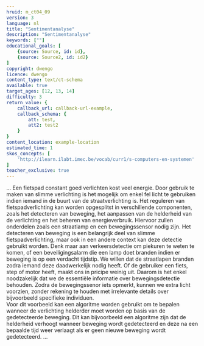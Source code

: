 ```yaml
---
hruid: m_ct04_09
version: 3
language: nl
title: "Sentimentanalyse"
description: "Sentimentanalyse"
keywords: [""]
educational_goals: [
    {source: Source, id: id}, 
    {source: Source2, id: id2}
]
copyright: dwengo
licence: dwengo
content_type: text/ct-schema
available: true
target_ages: [12, 13, 14]
difficulty: 3
return_value: {
    callback_url: callback-url-example,
    callback_schema: {
        att: test,
        att2: test2
    }
}
content_location: example-location
estimated_time: 1
skos_concepts: [
    'http://ilearn.ilabt.imec.be/vocab/curr1/s-computers-en-systemen'
]
teacher_exclusive: true
---
```


<context>
... 
</div>
</context>


<context>
Een fietspad constant goed verlichten kost veel energie. Door gebruik te maken van slimme verlichting is het mogelijk om enkel fel licht te gebruiken indien iemand in de buurt van de straatverlichting is.   
</div>
</context>
<decomposition>
Het reguleren van fietspadverlichting kan worden opgesplitst in verschillende componenten, zoals het detecteren van beweging, het aanpassen van de helderheid van de verlichting en het beheren van energieverbruik. Hiervoor zullen onderdelen zoals een straatlamp en een bewegingssensor nodig zijn.
</decomposition>
<patternRecognition>
Het detecteren van beweging is een belangrijk deel van slimme fietspadverlichting, maar ook in een andere context kan deze detectie gebruikt worden. Denk maar aan verkeersdetectie om piekuren te weten te komen, of een beveiligingsalarm die een lamp doet branden indien er beweging is op een verdacht tijdstip. 
</patternRecognition>
<abstraction>
We willen dat de straatlapen branden zodra iemand deze daadwerkelijk nodig heeft. Of de gebruiker een fiets, step of motor heeft, maakt ons in pricipe weinig uit. Daarom is het enkel noodzakelijk dat we de essentiële informatie over bewegingsdetectie behouden. Zodra de bewegingssenor iets opmerkt, kunnen we extra licht voorzien, zonder rekening te houden met irrelevante details over bijvoorbeeld specifieke individuen.<br>
</abstraction>
<algorithms>
Voor dit voorbeeld kan een algoritme worden gebruikt om te bepalen wanneer de verlichting helderder moet worden op basis van de gedetecteerde beweging. Dit kan bijvoorbeeld een algoritme zijn dat de helderheid verhoogt wanneer beweging wordt gedetecteerd en deze na een bepaalde tijd weer verlaagt als er geen nieuwe beweging wordt gedetecteerd.
</algorithms>

<implementation>
... 
</implementation>

